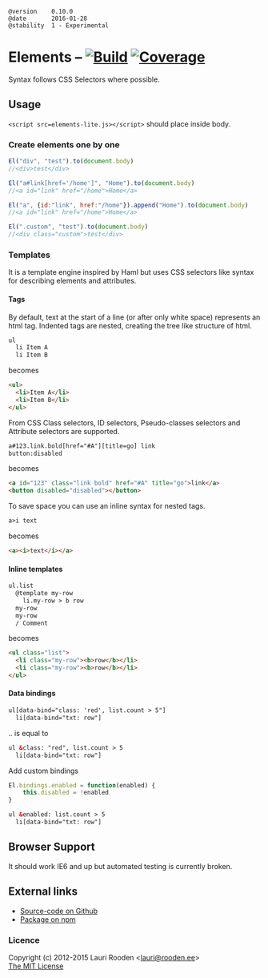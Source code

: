 [1]: https://secure.travis-ci.org/litejs/elements-lite.png
[2]: https://travis-ci.org/litejs/elements-lite
[3]: https://coveralls.io/repos/litejs/elements-lite/badge.png
[4]: https://coveralls.io/r/litejs/elements-lite


    @version    0.10.0
    @date       2016-01-28
    @stability  1 - Experimental


Elements &ndash; [![Build][1]][2] [![Coverage][3]][4]
========

Syntax follows CSS Selectors where possible.

Usage
-----

`<script src=elements-lite.js></script>` should place inside body.

### Create elements one by one

```javascript
El("div", "test").to(document.body)
//<div>test</div>

El("a#link[href='/home']", "Home").to(document.body)
//<a id="link" href="/home">Home</a>

El("a", {id:"link", href:"/home"}).append("Home").to(document.body)
//<a id="link" href="/home">Home</a>

El(".custom", "test").to(document.body)
//<div class="custom">test</div>
```


### Templates

It is a template engine inspired by Haml
but uses CSS selectors like syntax for describing elements and attributes.


#### Tags

By default, text at the start of a line (or after only white space) represents an html tag. 
Indented tags are nested, creating the tree like structure of html.


```html
ul
  li Item A
  li Item B
```

becomes

```html
<ul>
  <li>Item A</li>
  <li>Item B</li>
</ul>
```

From CSS Class selectors, ID selectors, Pseudo-classes selectors
and Attribute selectors are supported.

```html
a#123.link.bold[href="#A"][title=go] link
button:disabled
```

becomes

```html
<a id="123" class="link bold" href="#A" title="go">link</a>
<button disabled="disabled"></button>
```


To save space you can use an inline syntax for nested tags.

```html
a>i text
```

becomes

```html
<a><i>text</i></a>
```

#### Inline templates

```html
ul.list
  @template my-row
    li.my-row > b row
  my-row
  my-row
  / Comment
```

becomes

```html
<ul class="list">
  <li class="my-row"><b>row</b></li>
  <li class="my-row"><b>row</b></li>
</ul>
```

#### Data bindings

```html
ul[data-bind="class: 'red', list.count > 5"]
  li[data-bind="txt: row"]
```

.. is equal to

```html
ul &class: "red", list.count > 5
  li[data-bind="txt: row"]
```

Add custom bindings

```javascript
El.bindings.enabled = function(enabled) {
    this.disabled = !enabled
}
```

```html
ul &enabled: list.count > 5
  li[data-bind="txt: row"]
```


Browser Support
---------------

It should work IE6 and up but automated testing is currently broken.



External links
--------------

-   [Source-code on Github](https://github.com/litejs/elements-lite)
-   [Package on npm](https://npmjs.org/package/elements-lite)



### Licence

Copyright (c) 2012-2015 Lauri Rooden &lt;lauri@rooden.ee&gt;  
[The MIT License](http://lauri.rooden.ee/mit-license.txt)


